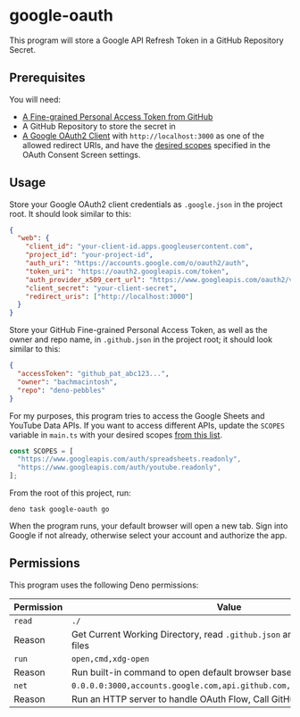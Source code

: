 # google-oauth

This program will store a Google API Refresh Token in a GitHub Repository Secret.

## Prerequisites

You will need:

- [A Fine-grained Personal Access Token from GitHub](https://github.com/settings/tokens?type=beta)
- A GitHub Repository to store the secret in
- [A Google OAuth2 Client](https://developers.google.com/identity/protocols/oauth2/web-server) with
  `http://localhost:3000` as one of the allowed redirect URIs, and have the
  [desired scopes](https://developers.google.com/identity/protocols/oauth2/scopes) specified in the OAuth Consent Screen
  settings.

## Usage

Store your Google OAuth2 client credentials as `.google.json` in the project root. It should look similar to this:

```json
{
  "web": {
    "client_id": "your-client-id.apps.googleusercontent.com",
    "project_id": "your-project-id",
    "auth_uri": "https://accounts.google.com/o/oauth2/auth",
    "token_uri": "https://oauth2.googleapis.com/token",
    "auth_provider_x509_cert_url": "https://www.googleapis.com/oauth2/v1/certs",
    "client_secret": "your-client-secret",
    "redirect_uris": ["http://localhost:3000"]
  }
}
```

Store your GitHub Fine-grained Personal Access Token, as well as the owner and repo name, in `.github.json` in the
project root; it should look similar to this:

```json
{
  "accessToken": "github_pat_abc123...",
  "owner": "bachmacintosh",
  "repo": "deno-pebbles"
}
```

For my purposes, this program tries to access the Google Sheets and YouTube Data APIs. If you want to access different
APIs, update the `SCOPES` variable in `main.ts` with your desired scopes
[from this list](https://developers.google.com/identity/protocols/oauth2/scopes).

```typescript
const SCOPES = [
  "https://www.googleapis.com/auth/spreadsheets.readonly",
  "https://www.googleapis.com/auth/youtube.readonly",
];
```

From the root of this project, run:

```shell
deno task google-oauth go
```

When the program runs, your default browser will open a new tab. Sign into Google if not already, otherwise select your
account and authorize the app.

## Permissions

This program uses the following Deno permissions:

| Permission | Value                                                                              |
| ---------- | ---------------------------------------------------------------------------------- |
| `read`     | `./`                                                                               |
| Reason     | Get Current Working Directory, read `.github.json` and `.google.json` config files |
| `run`      | `open,cmd,xdg-open`                                                                |
| Reason     | Run built-in command to open default browser based on OS                           |
| `net`      | `0.0.0.0:3000,accounts.google.com,api.github.com,oauth2.googleapis.com`            |
| Reason     | Run an HTTP server to handle OAuth Flow, Call GitHub and Google APIs               |
